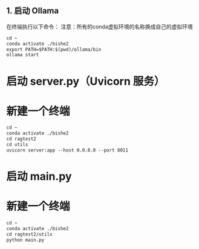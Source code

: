 ## **1. 启动 Ollama**

在终端执行以下命令：
注意：所有的conda虚拟环境的名称换成自己的虚拟环境

```markdown
cd ~
conda activate ./bishe2
export PATH=$PATH:$(pwd)/ollama/bin
ollama start
```

# 启动 server.py（Uvicorn 服务）
# 新建一个终端

```markdown
cd ~
conda activate ./bishe2
cd ragtest2
cd utils
uvicorn server:app --host 0.0.0.0 --port 8011
```

# 启动 main.py
# 新建一个终端

```markdown
cd ~
conda activate ./bishe2
cd ragtest2/utils
python main.py
```
